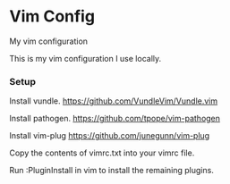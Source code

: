 <h1> Vim Config</h1>

<p> My vim configuration </p>

This is my vim configuration I use locally.

<h3> Setup </h3>

Install vundle.
https://github.com/VundleVim/Vundle.vim

Install pathogen.
https://github.com/tpope/vim-pathogen

Install vim-plug
https://github.com/junegunn/vim-plug

Copy the contents of vimrc.txt into your vimrc file.

Run :PluginInstall in vim to install the remaining plugins.

